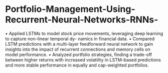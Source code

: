 # Portfolio-Management-Using-Recurrent-Neural-Networks-RNNs-

• Applied LSTMs to model stock price movements, leveraging deep learning to capture non-linear temporal dy- namics in financial data.
• Compared LSTM predictions with a multi-layer feedforward neural network to gain insights into the impact of recurrent connections and memory cells on model performance.
• Analyzed portfolio strategies, finding a trade-off between higher returns with increased volatility in LSTM-based predictions and more stable performance in equally and cap-weighted portfolios.


